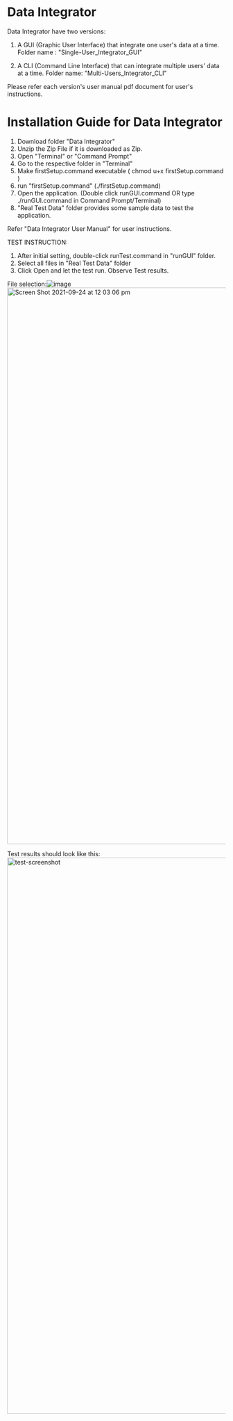 # Data Integrator

Data Integrator have two versions:

1) A GUI (Graphic User Interface) that integrate one user's data at a time. 
Folder name : "Single-User_Integrator_GUI"

2) A CLI (Command Line Interface) that can integrate multiple users' data at a time.
Folder name: "Multi-Users_Integrator_CLI"

Please refer each version's user manual pdf document for user's instructions.

# Installation Guide for Data Integrator

1) Download folder "Data Integrator"
2) Unzip the Zip File if it is downloaded as Zip.
3) Open "Terminal" or "Command Prompt"
4) Go to the respective folder in "Terminal"
5) Make firstSetup.command executable ( chmod u+x firstSetup.command )
6) run "firstSetup.command" (./firstSetup.command)
7) Open the application. (Double click runGUI.command OR type ./runGUI.command in Command Prompt/Terminal)
8) "Real Test Data" folder provides some sample data to test the application.

Refer "Data Integrator User Manual" for user instructions.


TEST INSTRUCTION:

1) After initial setting, double-click runTest.command in "runGUI" folder.
2) Select all files in "Real Test Data" folder
3) Click Open and let the test run. Observe Test results.

File selection:![image](https://user-images.githubusercontent.com/56809330/138410548-90ba4e8d-c157-4351-8b30-fb73bc8613a6.png)
<img width="1280" alt="Screen Shot 2021-09-24 at 12 03 06 pm" src="https://user-images.githubusercontent.com/56809330/134616412-5184e035-e8a5-44da-a114-63f2198feaba.png">

Test results should look like this:
<img width="1280" alt="test-screenshot" src="https://user-images.githubusercontent.com/56809330/134832292-e2fb0781-f3d0-4c5d-b4bf-e72ee5dd984e.png">


